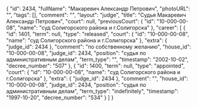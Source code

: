 {
    "id": 2434,
    "fullName": "Макаревич Александр Петрович",
    "photoURL": "",
    "tags": [],
    "comment": "",
    "layout": "judge",
    "title": "Судья Макаревич Александр Петрович",
    "court": null,
    "previousCourt": {
        "id": "10-000-00-08",
        "name": "суд Солигорского района и г.Солигорска"
    },
    "career": [
        {
            "id": 1401,
            "term": null,
            "type": "released",
            "court": {
                "id": "10-000-00-08",
                "name": "суд Солигорского района и г.Солигорска"
            },
            "extra": {
                "judge_id": 2434
            },
            "comment": "по собственному желанию",
            "house_id": "10-000-00-08",
            "judge_id": 2434,
            "position": "судья по административным делам",
            "term_type": "",
            "timestamp": "2002-10-02",
            "decree_number": "507"
        },
        {
            "id": 1400,
            "term": null,
            "type": "appointed",
            "court": {
                "id": "10-000-00-08",
                "name": "суд Солигорского района и г.Солигорска"
            },
            "extra": {
                "judge_id": 2434
            },
            "comment": "",
            "house_id": "10-000-00-08",
            "judge_id": 2434,
            "position": "судья по административным делам",
            "term_type": "indefinitely",
            "timestamp": "1997-10-20",
            "decree_number": "534"
        }
    ]
}